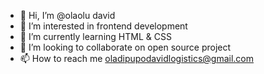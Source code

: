 - 👋 Hi, I’m @olaolu david
- 👀 I’m interested in frontend development
- 🌱 I’m currently learning HTML & CSS
- 💞️ I’m looking to collaborate on open source project
- 📫 How to reach me oladipupodavidlogistics@gmail.com

<!---
olaolu300/olaolu300 is a ✨ special ✨ repository because its `README.md` (this file) appears on your GitHub profile.
You can click the Preview link to take a look at your changes.
--->
